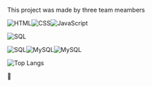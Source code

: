 This project was made by three team meambers 





<img src="https://camo.githubusercontent.com/b9fe9f8e52c6fd30d814c24f3eb71cb09d7f5bc82d7f67a384055de93fdbb0bf/68747470733a2f2f696d672e69636f6e73382e636f6d2f636f6c6f722f34382f3030303030302f68746d6c2d352d2d76312e706e67" alt="HTML" data-canonical-src="https://img.icons8.com/color/48/000000/html-5--v1.png" style="max-width: 100%;"><img src="https://camo.githubusercontent.com/dc75aee770dff630309493116eeebd6a39c7042e4e94780a5e6c8f107bebe76f/68747470733a2f2f696d672e69636f6e73382e636f6d2f636f6c6f722f34382f3030303030302f637373332e706e67" alt="CSS" data-canonical-src="https://img.icons8.com/color/48/000000/css3.png" style="max-width: 100%;"><img src="https://camo.githubusercontent.com/84c2586aa67309f6fa224fdf5fdf33a633239375397a8e753ac1e7cc727f5458/68747470733a2f2f696d672e69636f6e73382e636f6d2f636f6c6f722f34382f3030303030302f6a6176617363726970742d2d76312e706e67" alt="JavaScript" data-canonical-src="https://img.icons8.com/color/48/000000/javascript--v1.png" style="max-width: 100%;">



<img src="https://camo.githubusercontent.com/cc0ecb82280d525ede414bc4f735844f407523f7ce464caa085f575dae237129/68747470733a2f2f696d672e69636f6e73382e636f6d2f636f6c6f722f34382f3030303030302f73716c2e706e67" alt="SQL" data-canonical-src="https://img.icons8.com/color/48/000000/sql.png" style="max-width: 100%;">







<img src="https://camo.githubusercontent.com/cc0ecb82280d525ede414bc4f735844f407523f7ce464caa085f575dae237129/68747470733a2f2f696d672e69636f6e73382e636f6d2f636f6c6f722f34382f3030303030302f73716c2e706e67" alt="SQL" data-canonical-src="https://img.icons8.com/color/48/000000/sql.png" style="max-width: 100%;"><img src="https://camo.githubusercontent.com/1c849c44e00b0ff482c93d4cddc492923a3ce996fda02c8d6362f786dd65a27e/68747470733a2f2f696d672e69636f6e73382e636f6d2f636f6c6f722f34382f3030303030302f6d7973716c2e706e67" alt="MySQL" data-canonical-src="https://img.icons8.com/color/48/000000/mysql.png" style="max-width: 100%;"><img src="https://camo.githubusercontent.com/1c849c44e00b0ff482c93d4cddc492923a3ce996fda02c8d6362f786dd65a27e/68747470733a2f2f696d672e69636f6e73382e636f6d2f636f6c6f722f34382f3030303030302f6d7973716c2e706e67" alt="MySQL" data-canonical-src="https://img.icons8.com/color/48/000000/mysql.png" style="max-width: 100%;">



<img src="https://camo.githubusercontent.com/572c02b1215743ee99ae4ab03be723d9c758103badb2977e36dd7cb49f7c1f59/68747470733a2f2f6769746875622d726561646d652d73746174732e76657263656c2e6170702f6170692f746f702d6c616e67732f3f757365726e616d653d616c7661726f656d3137267468656d653d6461726b" alt="Top Langs" data-canonical-src="https://github-readme-stats.vercel.app/api/top-langs/?username=alvaroem17&amp;theme=dark" style="max-width: 100%;">







🌃





